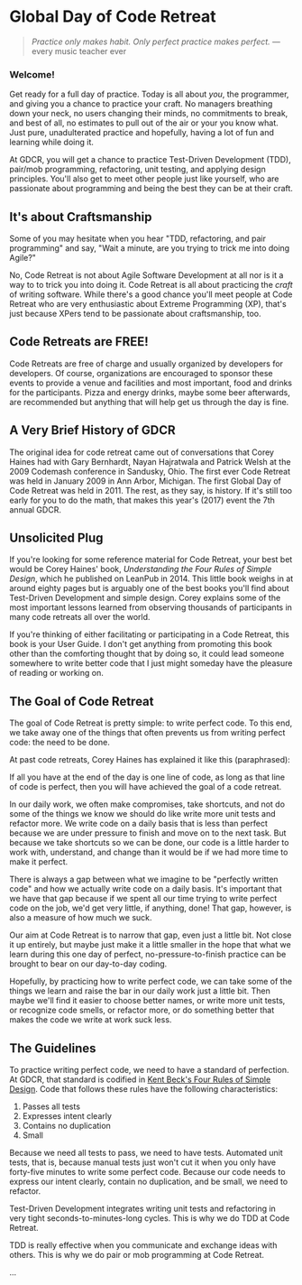 # Global Day of Code Retreat

>
> *Practice only makes habit. Only perfect practice makes perfect.*
> &mdash; every music teacher ever
>

### Welcome!

Get ready for a full day of practice. Today is all about *you*, the programmer, and giving you a chance to practice your craft. No managers breathing down your neck, no users changing their minds, no commitments to break, and best of all, no estimates to pull out of the air or your you know what. Just pure, unadulterated practice and hopefully, having a lot of fun and learning while doing it.

At GDCR, you will get a chance to practice Test-Driven Development (TDD), pair/mob programming, refactoring, unit testing, and applying design principles. You'll also get to meet other people just like yourself, who are passionate about programming and being the best they can be at their craft.

## It's about Craftsmanship

Some of you may hesitate when you hear "TDD, refactoring, and pair programming" and say, "Wait a minute, are you trying to trick me into doing Agile?"

No, Code Retreat is not about Agile Software Development at all nor is it a way to to trick you into doing it. Code Retreat is all about practicing the *craft* of writing software. While there's a good chance you'll meet people at Code Retreat who are very enthusiastic about Extreme Programming (XP), that's just because XPers tend to be passionate about craftsmanship, too.

## Code Retreats are FREE!

Code Retreats are free of charge and usually organized by developers for developers. Of course, organizations are encouraged to sponsor these events to provide a venue and facilities and most important, food and drinks for the participants. Pizza and energy drinks, maybe some beer afterwards, are recommended but anything that will help get us through the day is fine.

## A Very Brief History of GDCR

The original idea for code retreat came out of conversations that Corey Haines had with Gary Bernhardt, Nayan Hajratwala and Patrick Welsh at the 2009 Codemash conference in Sandusky, Ohio. The first ever Code Retreat was held in January 2009 in Ann Arbor, Michigan. The first Global Day of Code Retreat was held in 2011. The rest, as they say, is history. If it's still too early for you to do the math, that makes this year's (2017) event the 7th annual GDCR.

## Unsolicited Plug

If you're looking for some reference material for Code Retreat, your best bet would be Corey Haines' book, *Understanding the Four Rules of Simple Design*, which he published on LeanPub in 2014. This little book weighs in at around eighty pages but is arguably one of the best books you'll find about Test-Driven Development and simple design. Corey explains some of the most important lessons learned from observing thousands of participants in many code retreats all over the world.

If you're thinking of either facilitating or participating in a Code Retreat, this book is your User Guide. I don't get anything from promoting this book other than the comforting thought that by doing so, it could lead someone somewhere to write better code that I just might someday have the pleasure of reading or working on.

## The Goal of Code Retreat

The goal of Code Retreat is pretty simple: to write perfect code. To this end, we take away one of the things that often prevents us from writing perfect code: the need to be done.

At past code retreats, Corey Haines has explained it like this (paraphrased):

If all you have at the end of the day is one line of code, as long as that line of code is perfect, then you will have achieved the goal of a code retreat.

In our daily work, we often make compromises, take shortcuts, and not do some of the things we know we should do like write more unit tests and refactor more. We write code on a daily basis that is less than perfect because we are under pressure to finish and move on to the next task. But because we take shortcuts so we can be done, our code is a little harder to work with, understand, and change than it would be if we had more time to make it perfect.

There is always a gap between what we imagine to be "perfectly written code" and how we actually write code on a daily basis. It's important that we have that gap because if we spent all our time trying to write perfect code on the job, we'd get very little, if anything, done! That gap, however, is also a measure of how much we suck.

Our aim at Code Retreat is to narrow that gap, even just a little bit. Not close it up entirely, but maybe just make it a little smaller in the hope that what we learn during this one day of perfect, no-pressure-to-finish practice can be brought to bear on our day-to-day coding.

Hopefully, by practicing how to write perfect code, we can take some of the things we learn and raise the bar in our daily work just a little bit. Then maybe we'll find it easier to choose better names, or write more unit tests, or recognize code smells, or refactor more, or do something better that makes the code we write at work suck less.

## The Guidelines

To practice writing perfect code, we need to have a standard of perfection. At GDCR, that standard is codified in [Kent Beck's Four Rules of Simple Design](https://martinfowler.com/bliki/BeckDesignRules.html). Code that follows these rules have the following characteristics:

1. Passes all tests
2. Expresses intent clearly
3. Contains no duplication
4. Small

Because we need all tests to pass, we need to have tests. Automated unit tests, that is, because manual tests just won't cut it when you only have forty-five minutes to write some perfect code. Because our code needs to express our intent clearly, contain no duplication, and be small, we need to refactor.

Test-Driven Development integrates writing unit tests and refactoring in very tight seconds-to-minutes-long cycles. This is why we do TDD at Code Retreat.

TDD is really effective when you communicate and exchange ideas with others. This is why we do pair or mob programming at Code Retreat.

...
